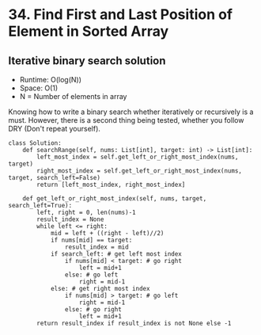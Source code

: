 # 34. Find First and Last Position of Element in Sorted Array

## Iterative binary search solution
- Runtime: O(log(N))
- Space: O(1)
- N = Number of elements in array

Knowing how to write a binary search whether iteratively or recursively is a must.
However, there is a second thing being tested, whether you follow DRY (Don't repeat yourself).

```
class Solution:
    def searchRange(self, nums: List[int], target: int) -> List[int]:
        left_most_index = self.get_left_or_right_most_index(nums, target)
        right_most_index = self.get_left_or_right_most_index(nums, target, search_left=False)
        return [left_most_index, right_most_index]
        
    def get_left_or_right_most_index(self, nums, target, search_left=True):
        left, right = 0, len(nums)-1
        result_index = None
        while left <= right:
            mid = left + ((right - left)//2)
            if nums[mid] == target:
                result_index = mid
            if search_left: # get left most index
                if nums[mid] < target: # go right
                    left = mid+1
                else: # go left
                    right = mid-1
            else: # get right most index
                if nums[mid] > target: # go left
                    right = mid-1
                else: # go right
                    left = mid+1
        return result_index if result_index is not None else -1
```
